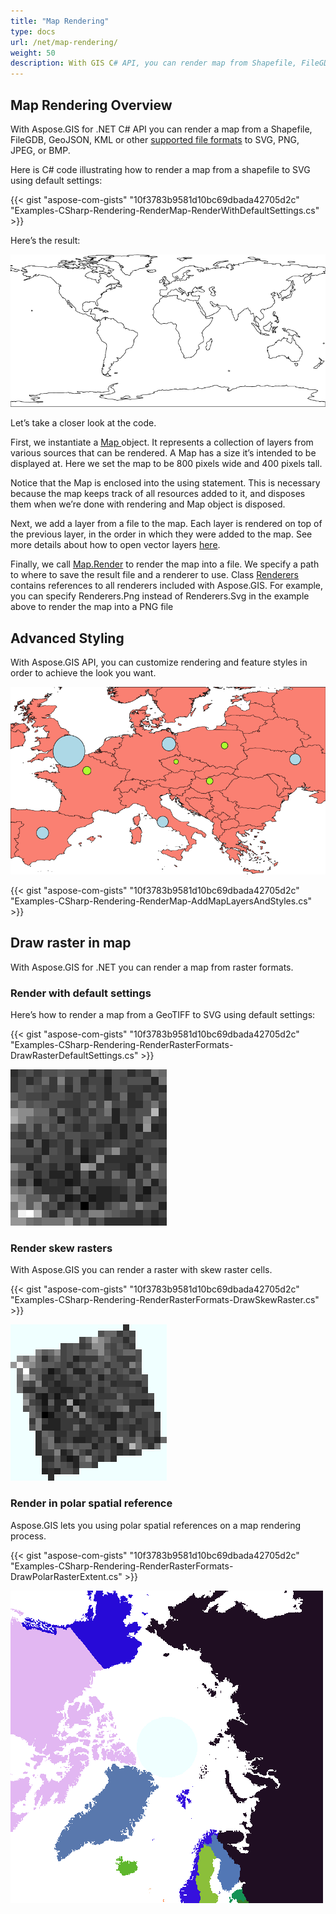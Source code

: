 ```yaml
---
title: "Map Rendering"
type: docs
url: /net/map-rendering/
weight: 50
description: With GIS C# API, you can render map from Shapefile, FileGDB, GeoJSON, KML formats, perform advance styling and draw map from raster formats. 
---
```


## **Map Rendering Overview**
With Aspose.GIS for .NET C# API you can render a map from a Shapefile, FileGDB, GeoJSON, KML or other [supported file formats](/gis/net/supported-file-formats/) to SVG, PNG, JPEG, or BMP.

Here is C# code illustrating how to render a map from a shapefile to SVG using default settings:



{{< gist "aspose-com-gists" "10f3783b9581d10bc69dbada42705d2c" "Examples-CSharp-Rendering-RenderMap-RenderWithDefaultSettings.cs" >}}



Here’s the result:



![map rendering](map_rendering.png)

Let’s take a closer look at the code.

First, we instantiate a [Map ](https://apireference.aspose.com/gis/net/aspose.gis.rendering/map)object. It represents a collection of layers from various sources that can be rendered. A Map has a size it’s intended to be displayed at. Here we set the map to be 800 pixels wide and 400 pixels tall.

Notice that the Map is enclosed into the using statement. This is necessary because the map keeps track of all resources added to it, and disposes them when we’re done with rendering and Map object is disposed.

Next, we add a layer from a file to the map. Each layer is rendered on top of the previous layer, in the order in which they were added to the map. See more details about how to open vector layers [here](/gis/net/working-with-vector-layers/).

Finally, we call [Map.Render](https://apireference.aspose.com/gis/net/aspose.gis.rendering.map/render/methods/1) to render the map into a file. We specify a path to where to save the result file and a renderer to use. Class [Renderers ](https://apireference.aspose.com/gis/net/aspose.gis.rendering/renderers)contains references to all renderers included with Aspose.GIS. For example, you can specify Renderers.Png instead of Renderers.Svg in the example above to render the map into a PNG file
## **Advanced Styling**
With Aspose.GIS API, you can customize rendering and feature styles in order to achieve the look you want. 

![advanced styling](advanced_styling.png)

{{< gist "aspose-com-gists" "10f3783b9581d10bc69dbada42705d2c" "Examples-CSharp-Rendering-RenderMap-AddMapLayersAndStyles.cs" >}}
## **Draw raster in map**
With Aspose.GIS for .NET you can render a map from raster formats.
### **Render with default settings**
Here’s how to render a map from a GeoTIFF to SVG using default settings:

{{< gist "aspose-com-gists" "10f3783b9581d10bc69dbada42705d2c" "Examples-CSharp-Rendering-RenderRasterFormats-DrawRasterDefaultSettings.cs" >}}

![default raster](default_raster.png)
### **Render skew rasters**
With Aspose.GIS you can render a raster with skew raster cells.

{{< gist "aspose-com-gists" "10f3783b9581d10bc69dbada42705d2c" "Examples-CSharp-Rendering-RenderRasterFormats-DrawSkewRaster.cs" >}}

![skew raster](skew_raster.png)
### **Render in polar spatial reference**
Aspose.GIS lets you using polar spatial references on a map rendering process.

{{< gist "aspose-com-gists" "10f3783b9581d10bc69dbada42705d2c" "Examples-CSharp-Rendering-RenderRasterFormats-DrawPolarRasterExtent.cs" >}}

![gnomonic countries](gnomonic_countries.png)


